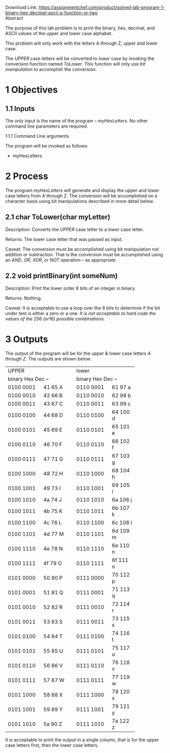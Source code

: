 Download Link: https://assignmentchef.com/product/solved-lab-program-1-binary-hex-decimal-ascii-a-function-or-two
<br>
Abstract

The purpose of this lab problem is to print the binary, hex, decimal, and ASCII values of the upper and lower case alphabet.

This problem will only work with the letters A through Z, upper and lower case.

The <em>UPPER </em>case letters will be converted to <em>lower </em>case by invoking the conversion function named <em>ToLower</em>. This function will only use <em>bit manipulation </em>to accomplish the conversion.

<h1>1          Objectives</h1>

<h2>1.1        Inputs</h2>

The only input is the name of the program – <em>myHexLetters</em>. No other command line parameters are required.

1.1.1      Command Line arguments

The program will be invoked as follows:

<ul>

 <li>myHexLetters</li>

</ul>

<h1>2          Process</h1>

The program <em>myHexLetters </em>will generate and display the upper and lower case letters from A through Z. The conversion will be accomplished on a character basis using bit manipulations described in more detail below.

<h2>2.1        char ToLower(char myLetter)</h2>

Description: Converts the <em>UPPER </em>case letter to a <em>lower </em>case letter.

Returns: The lower case letter that was passed as input.

Caveat: The conversion must be accomplished using bit manipulation not addition or subtraction. That is the conversion must be accomplished using an <em>AND</em>, <em>OR</em>, <em>XOR</em>, or <em>NOT </em>operation – as appropriate.

<h2>2.2        void printBinary(int someNum)</h2>

Description: Print the lower order 8 bits of an integer in binary.

Returns: Nothing.

Caveat: It is acceptable to use a loop over the 8 bits to determine if the bit under test is either a zero or a one. <em>It is not acceptable to hard code the values of the 256 (or16) possible combinations.</em>

<h1>3          Outputs</h1>

The output of the program will be for the upper &amp; lower case letters <em>A through Z</em>. The outputs are shown below.

<table width="343">

 <tbody>

  <tr>

   <td colspan="2" width="183">UPPER</td>

   <td colspan="2" width="159">lower</td>

  </tr>

  <tr>

   <td colspan="2" width="183">binary Hex Dec –</td>

   <td colspan="2" width="159">binary Hex Dec –</td>

  </tr>

  <tr>

   <td width="96">0100 0001</td>

   <td width="88">41 65 A</td>

   <td width="96">0110 0001</td>

   <td width="64">61 97 a</td>

  </tr>

  <tr>

   <td width="96">0100 0010</td>

   <td width="88">42 66 B</td>

   <td width="96">0110 0010</td>

   <td width="64">62 98 b</td>

  </tr>

  <tr>

   <td width="96">0100 0011</td>

   <td width="88">43 67 C</td>

   <td width="96">0110 0011</td>

   <td width="64">63 99 c</td>

  </tr>

  <tr>

   <td width="96">0100 0100</td>

   <td width="88">44 68 D</td>

   <td width="96">0110 0100</td>

   <td width="64">64 100 d</td>

  </tr>

  <tr>

   <td width="96">0100 0101</td>

   <td width="88">45 69 E</td>

   <td width="96">0110 0101</td>

   <td width="64">65 101 e</td>

  </tr>

  <tr>

   <td width="96">0100 0110</td>

   <td width="88">46 70 F</td>

   <td width="96">0110 0110</td>

   <td width="64">66 102 f</td>

  </tr>

  <tr>

   <td width="96">0100 0111</td>

   <td width="88">47 71 G</td>

   <td width="96">0110 0111</td>

   <td width="64">67 103 g</td>

  </tr>

  <tr>

   <td width="96">0100 1000</td>

   <td width="88">48 72 H</td>

   <td width="96">0110 1000</td>

   <td width="64">68 104 h</td>

  </tr>

  <tr>

   <td width="96">0100 1001</td>

   <td width="88">49 73 I</td>

   <td width="96">0110 1001</td>

   <td width="64">69 105 i</td>

  </tr>

  <tr>

   <td width="96">0100 1010</td>

   <td width="88">4a 74 J</td>

   <td width="96">0110 1010</td>

   <td width="64">6a 106 j</td>

  </tr>

  <tr>

   <td width="96">0100 1011</td>

   <td width="88">4b 75 K</td>

   <td width="96">0110 1011</td>

   <td width="64">6b 107 k</td>

  </tr>

  <tr>

   <td width="96">0100 1100</td>

   <td width="88">4c 76 L</td>

   <td width="96">0110 1100</td>

   <td width="64">6c 108 l</td>

  </tr>

  <tr>

   <td width="96">0100 1101</td>

   <td width="88">4d 77 M</td>

   <td width="96">0110 1101</td>

   <td width="64">6d 109 m</td>

  </tr>

  <tr>

   <td width="96">0100 1110</td>

   <td width="88">4e 78 N</td>

   <td width="96">0110 1110</td>

   <td width="64">6e 110 n</td>

  </tr>

  <tr>

   <td width="96">0100 1111</td>

   <td width="88">4f 79 O</td>

   <td width="96">0110 1111</td>

   <td width="64">6f 111 o</td>

  </tr>

  <tr>

   <td width="96">0101 0000</td>

   <td width="88">50 80 P</td>

   <td width="96">0111 0000</td>

   <td width="64">70 112 p</td>

  </tr>

  <tr>

   <td width="96">0101 0001</td>

   <td width="88">51 81 Q</td>

   <td width="96">0111 0001</td>

   <td width="64">71 113 q</td>

  </tr>

  <tr>

   <td width="96">0101 0010</td>

   <td width="88">52 82 R</td>

   <td width="96">0111 0010</td>

   <td width="64">72 114 r</td>

  </tr>

  <tr>

   <td width="96">0101 0011</td>

   <td width="88">53 83 S</td>

   <td width="96">0111 0011</td>

   <td width="64">73 115 s</td>

  </tr>

  <tr>

   <td width="96">0101 0100</td>

   <td width="88">54 84 T</td>

   <td width="96">0111 0100</td>

   <td width="64">74 116 t</td>

  </tr>

  <tr>

   <td width="96">0101 0101</td>

   <td width="88">55 85 U</td>

   <td width="96">0111 0101</td>

   <td width="64">75 117 u</td>

  </tr>

  <tr>

   <td width="96">0101 0110</td>

   <td width="88">56 86 V</td>

   <td width="96">0111 0110</td>

   <td width="64">76 118 v</td>

  </tr>

  <tr>

   <td width="96">0101 0111</td>

   <td width="88">57 87 W</td>

   <td width="96">0111 0111</td>

   <td width="64">77 119 w</td>

  </tr>

  <tr>

   <td width="96">0101 1000</td>

   <td width="88">58 88 X</td>

   <td width="96">0111 1000</td>

   <td width="64">78 120 x</td>

  </tr>

  <tr>

   <td width="96">0101 1001</td>

   <td width="88">59 89 Y</td>

   <td width="96">0111 1001</td>

   <td width="64">79 121 y</td>

  </tr>

  <tr>

   <td width="96">0101 1010</td>

   <td width="88">5a 90 Z</td>

   <td width="96">0111 1010</td>

   <td width="64">7a 122 z</td>

  </tr>

 </tbody>

</table>

It is acceptable to print the output in a single column, that is for the upper case letters first, then the lower case letters.

<h1></h1>


